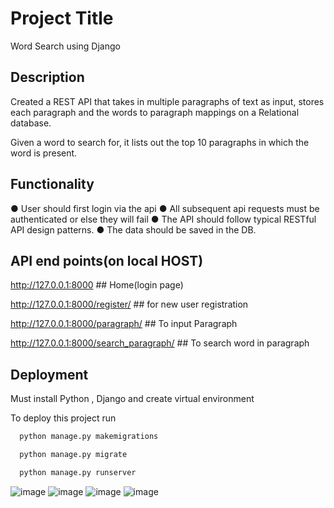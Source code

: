 
# Project Title

Word Search using Django


## Description
Created a REST API that takes in multiple paragraphs of text as input, stores each paragraph 
and the words to paragraph mappings on a Relational database. 

Given a word to search for, it lists out the top 10 paragraphs in which the word is present.


## Functionality
● User should first login via the api 
● All subsequent api requests must be authenticated or else they will fail 
● The API should follow typical RESTful API design patterns. 
● The data should be saved in the  DB. 

## API end points(on local HOST)
http://127.0.0.1:8000  ## Home(login page)

http://127.0.0.1:8000/register/  ## for new user registration

http://127.0.0.1:8000/paragraph/   ## To input Paragraph

http://127.0.0.1:8000/search_paragraph/  ## To search word in paragraph
## Deployment
Must install Python , Django and create virtual environment

To deploy this project run
```bash
  python manage.py makemigrations
```
```bash
  python manage.py migrate
```

```bash
  python manage.py runserver
```


![image](https://github.com/abhishek-real/myrepo/assets/142781294/0d130172-6b69-4f77-8ec1-06b7d6d3f863)
![image](https://github.com/abhishek-real/myrepo/assets/142781294/963f532a-db7a-480a-ad74-763b2d868bd2)
![image](https://github.com/abhishek-real/myrepo/assets/142781294/7852f46d-397e-4cef-82db-1cb5499ea14e)
![image](https://github.com/abhishek-real/myrepo/assets/142781294/4d3e8f78-6157-46b7-868c-4bda83982829)



